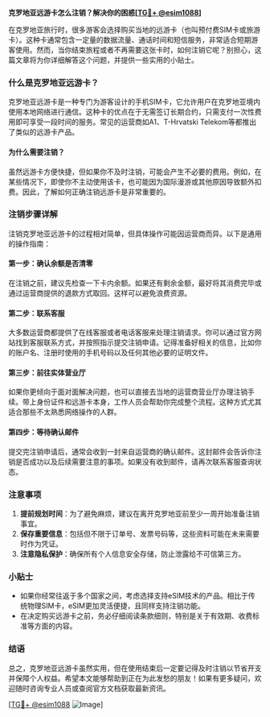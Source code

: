 **克罗地亚远游卡怎么注销？解决你的困惑[[TG💪+ @esim1088](https://t.me/s/esim1088)]**

在克罗地亚旅行时，很多游客会选择购买当地的远游卡（也叫预付费SIM卡或旅游卡）。这种卡通常包含一定量的数据流量、通话时间和短信服务，非常适合短期游客使用。然而，当你结束旅程或者不再需要这张卡时，如何注销它呢？别担心，这篇文章将为你详细解答这个问题，并提供一些实用的小贴士。

### 什么是克罗地亚远游卡？

克罗地亚远游卡是一种专门为游客设计的手机SIM卡，它允许用户在克罗地亚境内使用本地网络进行通信。这种卡的优点在于无需签订长期合约，只需支付一次性费用即可享受一段时间的服务。常见的运营商如A1、T-Hrvatski Telekom等都推出了类似的远游卡产品。

#### 为什么需要注销？

虽然远游卡方便快捷，但如果你不及时注销，可能会产生不必要的费用。例如，在某些情况下，即使你不主动使用该卡，也可能因为国际漫游或其他原因导致额外扣费。因此，了解如何正确注销远游卡是非常重要的。

### 注销步骤详解

注销克罗地亚远游卡的过程相对简单，但具体操作可能因运营商而异。以下是通用的操作指南：

#### 第一步：确认余额是否清零
在注销之前，建议先检查一下卡内余额。如果还有剩余金额，最好将其消费完毕或通过运营商提供的退款方式取回。这样可以避免浪费资源。

#### 第二步：联系客服
大多数运营商都提供了在线客服或者电话客服来处理注销请求。你可以通过官方网站找到客服联系方式，并按照指示提交注销申请。记得准备好相关的信息，比如你的账户名、注册时使用的手机号码以及任何其他必要的证明文件。

#### 第三步：前往实体营业厅
如果你更倾向于面对面解决问题，也可以直接去当地的运营商营业厅办理注销手续。带上身份证件和远游卡本身，工作人员会帮助你完成整个流程。这种方式尤其适合那些不太熟悉网络操作的人群。

#### 第四步：等待确认邮件
提交完注销申请后，通常会收到一封来自运营商的确认邮件。这封邮件会告诉你注销是否成功以及后续需要注意的事项。如果没有收到邮件，请再次联系客服查询状态。

### 注意事项

1. **提前规划时间**：为了避免麻烦，建议在离开克罗地亚前至少一周开始准备注销事宜。
2. **保存重要信息**：包括但不限于订单号、发票号码等，这些资料可能在未来需要时作为凭证。
3. **注意隐私保护**：确保所有个人信息安全存储，防止泄露给不可信第三方。

### 小贴士

- 如果你经常往返于多个国家之间，考虑选择支持eSIM技术的产品。相比于传统物理SIM卡，eSIM更加灵活便捷，且同样支持注销功能。
- 在决定购买远游卡之前，务必仔细阅读条款细则，特别是关于有效期、收费标准等方面的内容。

### 结语

总之，克罗地亚远游卡虽然实用，但在使用结束后一定要记得及时注销以节省开支并保障个人权益。希望本文能够帮助到正在为此发愁的朋友！如果有更多疑问，欢迎随时咨询专业人员或查阅官方文档获取最新资讯。

[[TG💪+ @esim1088](https://t.me/s/esim1088) ![Image](https://i.postimg.cc/4NQfJmqS/Snipaste-2025-05-13-00-14-12.png)]